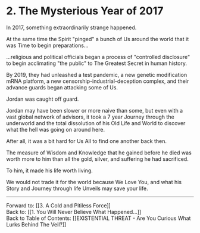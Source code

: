 # 2. The Mysterious Year of 2017

In 2017, something extraordinarily strange happened. 

At the same time the Spirit "pinged" a bunch of Us around the world that it was Time to begin preparations...

...religious and political officials began a process of "controlled disclosure" to begin acclimating "the public" to The Greatest Secret in human history. 

By 2019, they had unleashed a test pandemic, a new genetic modification mRNA platform, a new censorship-industrial-deception complex, and their advance guards began attacking some of Us. 

Jordan was caught off guard. 

Jordan may have been slower or more naive than some, but even with a vast global network of advisors, it took a 7 year Journey through the underworld and the total dissolution of his Old Life and World to discover what the hell was going on around here. 

After all, it was a bit hard for Us All to find one another back then. 

The measure of Wisdom and Knowledge that he gained before he died was worth more to him than all the gold, silver, and suffering he had sacrificed. 

To him, it made his life worth living. 

We would not trade it for the world because We Love You, and what his Story and Journey through life Unveils may save your life. 
____

Forward to: [[3. A Cold and Pitiless Force]]        
Back to: [[1. You Will Never Believe What Happened...]]  
Back to Table of Contents: [[EXISTENTIAL THREAT - Are You Curious What Lurks Behind The Veil?]]      


